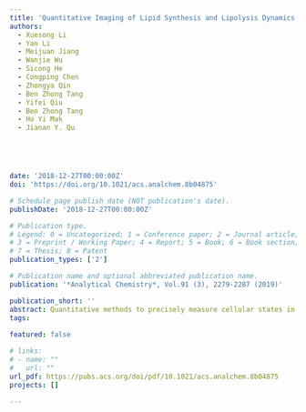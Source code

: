 ```yaml
---
title: 'Quantitative Imaging of Lipid Synthesis and Lipolysis Dynamics in Caenorhabditis elegans by Stimulated Raman Scattering Microscopy'
authors:
  - Xuesong Li
  - Yan Li
  - Meijuan Jiang
  - Wanjie Wu
  - Sicong He
  - Congping Chen
  - Zhongya Qin
  - Ben Zhong Tang
  - Yifei Qiu
  - Ben Zhong Tang
  - Ho Yi Mak
  - Jianan Y. Qu





date: '2018-12-27T00:00:00Z'
doi: 'https://doi.org/10.1021/acs.analchem.8b04875'

# Schedule page publish date (NOT publication's date).
publishDate: '2018-12-27T00:00:00Z'

# Publication type.
# Legend: 0 = Uncategorized; 1 = Conference paper; 2 = Journal article;
# 3 = Preprint / Working Paper; 4 = Report; 5 = Book; 6 = Book section;
# 7 = Thesis; 8 = Patent
publication_types: ['2']

# Publication name and optional abbreviated publication name.
publication: '*Analytical Chemistry*, Vol.91 (3), 2279-2287 (2019)'

publication_short: ''
abstract: Quantitative methods to precisely measure cellular states in vivo have become increasingly important and desirable in modern biology. Recently, stimulated Raman scattering (SRS) microscopy has emerged as a powerful tool to visualize small biological molecules tagged with alkyne (C≡C) or carbon–deuterium (C–D) bonds in the cell-silent region. In this study, we developed a technique based on SRS microscopy of vibrational tags for quantitative imaging of lipid synthesis and lipolysis in live animals. The technique aims to overcome the major limitations of conventional fluorescent staining and lipid extraction methods that do not provide the capability of in vivo quantitative analysis. Specifically, we used three bioorthogonal lipid molecules (the alkyne-tagged fatty acid 17-ODYA, deuterium-labeled saturated fatty acid PA-D31, and unsaturated fatty acid OA-D34) to investigate the metabolic dynamics of lipid droplets (LDs) in live Caenorhabditis elegans (C. elegans). Using a hyperspectral SRS (hsSRS) microscope and subtraction method, the interfering non-Raman background was eliminated to improve the accuracy of lipid quantification. A linear relationship between SRS signals and fatty acid molar concentrations was accurately established. With this quantitative analysis tool, we imaged and determined the changes in concentration of the three fatty acids in LDs of fed or starved adult C. elegans. Using the hsSRS imaging mode, we also observed the desaturation of fatty acids in adult C. elegans via spectral analysis on the SRS signals from LDs. The results demonstrated the unique capability of hsSRS microscopy in quantitative analysis of lipid metabolism in vivo.
tags:
  
featured: false

# links:
# - name: ""
#   url: ""
url_pdf: https://pubs.acs.org/doi/pdf/10.1021/acs.analchem.8b04875
projects: []

---
```





